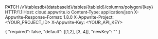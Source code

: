 PATCH /v1/tablesdb/{databaseId}/tables/{tableId}/columns/polygon/{key} HTTP/1.1
Host: cloud.appwrite.io
Content-Type: application/json
X-Appwrite-Response-Format: 1.8.0
X-Appwrite-Project: <YOUR_PROJECT_ID>
X-Appwrite-Key: <YOUR_API_KEY>

{
  "required": false,
  "default": [[1,2], [3, 4]],
  "newKey": ""
}
